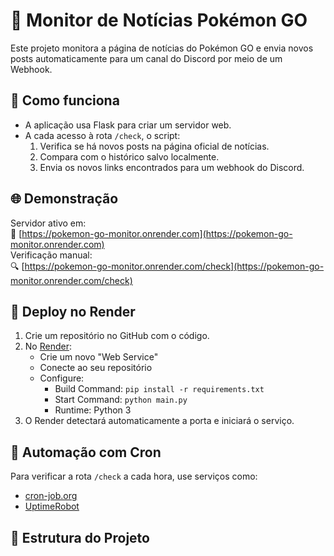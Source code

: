 # 📰 Monitor de Notícias Pokémon GO

Este projeto monitora a página de notícias do Pokémon GO e envia novos posts automaticamente para um canal do Discord por meio de um Webhook.

## 🔧 Como funciona

- A aplicação usa Flask para criar um servidor web.
- A cada acesso à rota `/check`, o script:
  1. Verifica se há novos posts na página oficial de notícias.
  2. Compara com o histórico salvo localmente.
  3. Envia os novos links encontrados para um webhook do Discord.

## 🌐 Demonstração

Servidor ativo em:  
🔗 [https://pokemon-go-monitor.onrender.com](https://pokemon-go-monitor.onrender.com)  
Verificação manual:  
🔍 [https://pokemon-go-monitor.onrender.com/check](https://pokemon-go-monitor.onrender.com/check)

## 🚀 Deploy no Render

1. Crie um repositório no GitHub com o código.
2. No [Render](https://render.com/):
   - Crie um novo "Web Service"
   - Conecte ao seu repositório
   - Configure:
     - Build Command: `pip install -r requirements.txt`
     - Start Command: `python main.py`
     - Runtime: Python 3
3. O Render detectará automaticamente a porta e iniciará o serviço.

## 🔁 Automação com Cron

Para verificar a rota `/check` a cada hora, use serviços como:

- [cron-job.org](https://cron-job.org/)
- [UptimeRobot](https://uptimerobot.com/)

## 📂 Estrutura do Projeto

